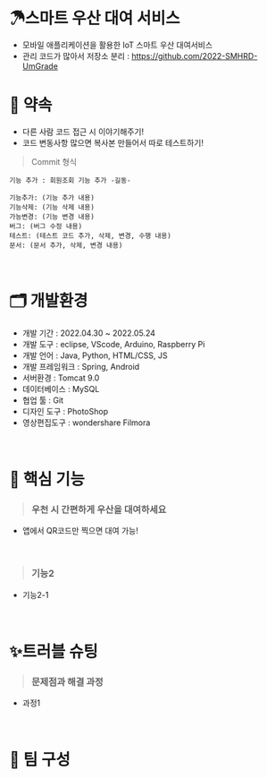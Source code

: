 # ☂스마트 우산 대여 서비스
- 모바일 애플리케이션을 활용한 IoT 스마트 우산 대여서비스
- 관리 코드가 많아서 저장소 분리 : https://github.com/2022-SMHRD-UmGrade

# 🙌 약속
- 다른 사람 코드 접근 시 이야기해주기!
- 코드 변동사항 많으면 복사본 만들어서 따로 테스트하기!
> Commit 형식
```
기능 추가 : 회원조회 기능 추가 -길동-
```
```
기능추가: (기능 추가 내용)
기능삭제: (기능 삭제 내용)
가능변경: (기능 변경 내용)
버그: (버그 수정 내용)
테스트: (테스트 코드 추가, 삭제, 변경, 수행 내용)
문서: (문서 추가, 삭제, 변경 내용)
```
<br>

# 🗂 개발환경
- 개발 기간 : 2022.04.30 ~ 2022.05.24
- 개발 도구 : eclipse, VScode, Arduino, Raspberry Pi
- 개발 언어 : Java, Python, HTML/CSS, JS 
- 개발 프레임워크 : Spring, Android
- 서버환경 : Tomcat 9.0
- 데이터베이스 : MySQL
- 협업 툴 : Git
- 디자인 도구 : PhotoShop
- 영상편집도구 : wondershare Filmora

<br>

# 📌 핵심 기능
> ### 우천 시 간편하게 우산을 대여하세요
- 앱에서 QR코드만 찍으면 대여 가능!
<br>

> ### 기능2
- 기능2-1
<br>

# ✨트러블 슈팅
> ### 문제점과 해결 과정
- 과정1
<br>

# 👥 팀 구성
